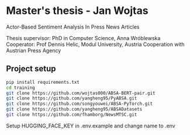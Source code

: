 # Master's thesis - Jan Wojtas
Actor-Based Sentiment Analysis In Press News Articles

Thesis supervisor: PhD in Computer Science, Anna Wróblewska
Cooperator: Prof Dennis Helic, Modul University, Austria
Cooperation with Austrian Press Agency

## Project setup

```bash
pip install requirements.txt
cd training
git clone https://github.com/wojtas000/ABSA-BERT-pair.git
git clone https://github.com/yangheng95/PyABSA.git
git clone https://github.com/songyouwei/ABSA-PyTorch.git
git clone https://github.com/yangheng95/ABSADatasets
git clone https://github.com/fhamborg/NewsMTSC.git
```
Setup HUGGING_FACE_KEY in .env.example and change name to .env
